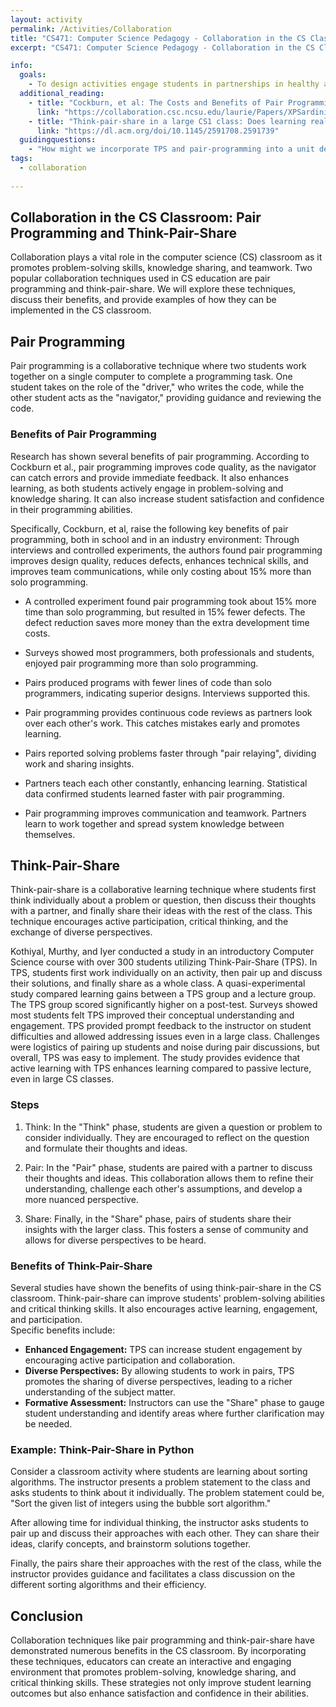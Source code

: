 ```yaml
---
layout: activity
permalink: /Activities/Collaboration
title: "CS471: Computer Science Pedagogy - Collaboration in the CS Classroom"
excerpt: "CS471: Computer Science Pedagogy - Collaboration in the CS Classroom"

info:
  goals: 
    - To design activities engage students in partnerships in healthy and equitible ways
  additional_reading:
    - title: "Cockburn, et al: The Costs and Benefits of Pair Programming"
      link: "https://collaboration.csc.ncsu.edu/laurie/Papers/XPSardinia.PDF"    
    - title: "Think-pair-share in a large CS1 class: Does learning really happen?"
      link: "https://dl.acm.org/doi/10.1145/2591708.2591739"
  guidingquestions:
    - "How might we incorporate TPS and pair-programming into a unit design in computing (and, in particular, into your lightning talk topic)?"      
tags:
  - collaboration
  
---
```


## Collaboration in the CS Classroom: Pair Programming and Think-Pair-Share

Collaboration plays a vital role in the computer science (CS) classroom as it promotes problem-solving skills, knowledge sharing, and teamwork. Two popular collaboration techniques used in CS education are pair programming and think-pair-share. We will explore these techniques, discuss their benefits, and provide examples of how they can be implemented in the CS classroom.

## Pair Programming

Pair programming is a collaborative technique where two students work together on a single computer to complete a programming task. One student takes on the role of the "driver," who writes the code, while the other student acts as the "navigator," providing guidance and reviewing the code.

### Benefits of Pair Programming

Research has shown several benefits of pair programming. According to Cockburn et al., pair programming improves code quality, as the navigator can catch errors and provide immediate feedback. It also enhances learning, as both students actively engage in problem-solving and knowledge sharing. It can also increase student satisfaction and confidence in their programming abilities.

Specifically, Cockburn, et al, raise the following key benefits of pair programming, both in school and in an industry environment:
Through interviews and controlled experiments, the authors found pair programming improves design quality, reduces defects, enhances technical skills, and improves team communications, while only costing about 15% more than solo programming.

* A controlled experiment found pair programming took about 15% more time than solo programming, but resulted in 15% fewer defects. The defect reduction saves more money than the extra development time costs.

* Surveys showed most programmers, both professionals and students, enjoyed pair programming more than solo programming.

* Pairs produced programs with fewer lines of code than solo programmers, indicating superior designs. Interviews supported this.

* Pair programming provides continuous code reviews as partners look over each other's work. This catches mistakes early and promotes learning.

* Pairs reported solving problems faster through "pair relaying", dividing work and sharing insights.

* Partners teach each other constantly, enhancing learning. Statistical data confirmed students learned faster with pair programming.

* Pair programming improves communication and teamwork. Partners learn to work together and spread system knowledge between themselves.

## Think-Pair-Share

Think-pair-share is a collaborative learning technique where students first think individually about a problem or question, then discuss their thoughts with a partner, and finally share their ideas with the rest of the class. This technique encourages active participation, critical thinking, and the exchange of diverse perspectives.

Kothiyal, Murthy, and Iyer conducted a study in an introductory Computer Science course with over 300 students utilizing Think-Pair-Share (TPS).
In TPS, students first work individually on an activity, then pair up and discuss their solutions, and finally share as a whole class.
A quasi-experimental study compared learning gains between a TPS group and a lecture group. The TPS group scored significantly higher on a post-test.
Surveys showed most students felt TPS improved their conceptual understanding and engagement.
TPS provided prompt feedback to the instructor on student difficulties and allowed addressing issues even in a large class.
Challenges were logistics of pairing up students and noise during pair discussions, but overall, TPS was easy to implement.
The study provides evidence that active learning with TPS enhances learning compared to passive lecture, even in large CS classes.

### Steps
1. Think: In the "Think" phase, students are given a question or problem to consider individually. They are encouraged to reflect on the question and formulate their thoughts and ideas.

2. Pair: In the "Pair" phase, students are paired with a partner to discuss their thoughts and ideas. This collaboration allows them to refine their understanding, challenge each other's assumptions, and develop a more nuanced perspective.

3. Share: Finally, in the "Share" phase, pairs of students share their insights with the larger class. This fosters a sense of community and allows for diverse perspectives to be heard.

### Benefits of Think-Pair-Share

Several studies have shown the benefits of using think-pair-share in the CS classroom. Think-pair-share can improve students' problem-solving abilities and critical thinking skills. It also encourages active learning, engagement, and participation.  
Specific benefits include:

* **Enhanced Engagement:** TPS can increase student engagement by encouraging active participation and collaboration.
* **Diverse Perspectives:** By allowing students to work in pairs, TPS promotes the sharing of diverse perspectives, leading to a richer understanding of the subject matter.
* **Formative Assessment:** Instructors can use the "Share" phase to gauge student understanding and identify areas where further clarification may be needed.

### Example: Think-Pair-Share in Python

Consider a classroom activity where students are learning about sorting algorithms. The instructor presents a problem statement to the class and asks students to think about it individually. The problem statement could be, "Sort the given list of integers using the bubble sort algorithm."

After allowing time for individual thinking, the instructor asks students to pair up and discuss their approaches with each other. They can share their ideas, clarify concepts, and brainstorm solutions together.

Finally, the pairs share their approaches with the rest of the class, while the instructor provides guidance and facilitates a class discussion on the different sorting algorithms and their efficiency.

## Conclusion

Collaboration techniques like pair programming and think-pair-share have demonstrated numerous benefits in the CS classroom. By incorporating these techniques, educators can create an interactive and engaging environment that promotes problem-solving, knowledge sharing, and critical thinking skills. These strategies not only improve student learning outcomes but also enhance satisfaction and confidence in their abilities.
